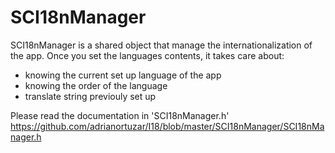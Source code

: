 # SCI18nManager #

SCI18nManager is a shared object that manage the internationalization of the app.
 Once you set the languages contents, it takes care about:

* knowing the current set up language of the app
* knowing the order of the language
* translate string previouly set up

Please read the documentation in 'SCI18nManager.h' https://github.com/adrianortuzar/I18/blob/master/SCI18nManager/SCI18nManager.h
